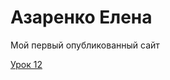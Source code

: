 

# Азаренко Елена
Мой первый опубликованный сайт

[Урок 12](https://azarenkoelena.github.io/lesson_12/index.html "Мой первый сайт")
